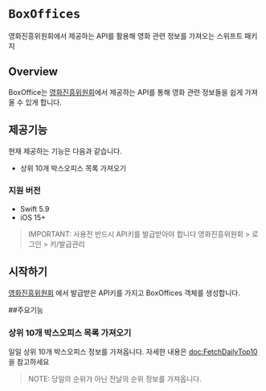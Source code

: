 # ``BoxOffices``



영화진흥위원회에서 제공하는 API를 활용해 영화 관련 정보를 가져오는 스위프트 패키지

## Overview

BoxOffice는 [영화진흥위원회](https://www.kobis.or.kr/kobisopenapi/homepg/main/main.do)에서 제공하는 API를 통해 영화 관련 정보들을 쉽게 가져올 수 있게 합니다.

## 제공기능
현재 제공하는 기능은 다음과 같습니다.
- 상위 10개 박스오피스 목록 가져오기

### 지원 버전
- Swift 5.9
- iOS 15+

> IMPORTANT: 사용전 반드시 API키를 발급받아야 합니다 영화진흥위원회 > 로그인 > 키/발급관리

## 시작하기

[영화진흥위원회](https://www.kobis.or.kr/kobisopenapi/homepg/main/main.do)
에서 발급받은 API키를 가지고 BoxOffices 객체를 생성합니다.

##주요기능 

### 상위 10개 박스오피스 목록 가져오기

일일 상위 10개 박스오피스 정보를 가져옵니다. 자세한 내용은 <doc:FetchDailyTop10> 을 참고하세요

> NOTE: 당일의 순위가 아닌 전날의 순위 정보를 가져옵니다.


